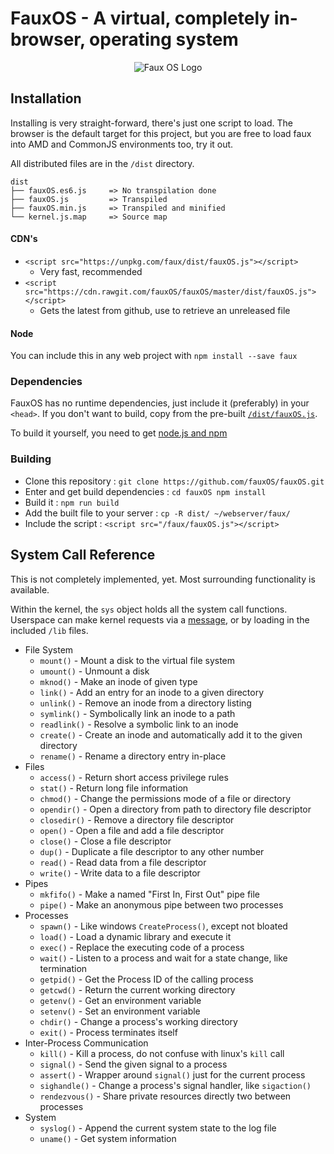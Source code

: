 # FauxOS - A virtual, completely in-browser, operating system

<p align="center">
  <img src="https://raw.githubusercontent.com/fauxOS/fauxOS/master/faux.png" title="Faux" alt="Faux OS Logo">
</p>

## Installation

Installing is very straight-forward, there's just one script to load.
The browser is the default target for this project, but you are free
to load faux into AMD and CommonJS environments too, try it out.

All distributed files are in the `/dist` directory.

```
dist
├── fauxOS.es6.js     => No transpilation done
├── fauxOS.js         => Transpiled
├── fauxOS.min.js     => Transpiled and minified
└── kernel.js.map     => Source map
```

#### CDN's

+ `<script src="https://unpkg.com/faux/dist/fauxOS.js"></script>`
  - Very fast, recommended
+ `<script src="https://cdn.rawgit.com/fauxOS/fauxOS/master/dist/fauxOS.js"></script>`
  - Gets the latest from github, use to retrieve an unreleased file

#### Node

You can include this in any web project with `npm install --save faux`

### Dependencies

FauxOS has no runtime dependencies, just include it (preferably) in your `<head>`.
If you don't want to build, copy from the pre-built [`/dist/fauxOS.js`](https://raw.githubusercontent.com/fauxOS/fauxOS/master/dist/fauxOS.js).

To build it yourself, you need to get [node.js and npm](https://nodejs.org/en/download/)

### Building

+ Clone this repository : `git clone https://github.com/fauxOS/fauxOS.git`
+ Enter and get build dependencies : `cd fauxOS npm install`
+ Build it : `npm run build`
+ Add the built file to your server : `cp -R dist/ ~/webserver/faux/`
+ Include the script : `<script src="/faux/fauxOS.js"></script>`

## System Call Reference

This is not completely implemented, yet. Most surrounding functionality is available.

Within the kernel, the `sys` object holds all the system call functions. Userspace
can make kernel requests via a [message](https://developer.mozilla.org/en-US/docs/Web/API/DedicatedWorkerGlobalScope/postMessage), or
by loading in the included `/lib` files.

+ File System
  - `mount()` - Mount a disk to the virtual file system
  - `umount()` - Unmount a disk
  - `mknod()` - Make an inode of given type
  - `link()` - Add an entry for an inode to a given directory
  - `unlink()` - Remove an inode from a directory listing
  - `symlink()` - Symbolically link an inode to a path
  - `readlink()` - Resolve a symbolic link to an inode
  - `create()` - Create an inode and automatically add it to the given directory
  - `rename()` - Rename a directory entry in-place
+ Files
  - `access()` - Return short access privilege rules
  - `stat()` - Return long file information
  - `chmod()` - Change the permissions mode of a file or directory
  - `opendir()` - Open a directory from path to directory file descriptor
  - `closedir()` - Remove a directory file descriptor
  - `open()` - Open a file and add a file descriptor
  - `close()` - Close a file descriptor
  - `dup()` - Duplicate a file descriptor to any other number
  - `read()` - Read data from a file descriptor
  - `write()` - Write data to a file descriptor
+ Pipes
  - `mkfifo()` - Make a named "First In, First Out" pipe file
  - `pipe()` - Make an anonymous pipe between two processes
+ Processes
  - `spawn()` - Like windows `CreateProcess()`, except not bloated
  - `load()` - Load a dynamic library and execute it
  - `exec()` - Replace the executing code of a process
  - `wait()` - Listen to a process and wait for a state change, like termination
  - `getpid()` - Get the Process ID of the calling process
  - `getcwd()` - Return the current working directory
  - `getenv()` - Get an environment variable
  - `setenv()` - Set an environment variable
  - `chdir()` - Change a process's working directory
  - `exit()` - Process terminates itself
+ Inter-Process Communication
  - `kill()` - Kill a process, do not confuse with linux's `kill` call
  - `signal()` - Send the given signal to a process
  - `assert()` - Wrapper around `signal()` just for the current process
  - `sighandle()` - Change a process's signal handler, like `sigaction()`
  - `rendezvous()` - Share private resources directly two between processes
+ System
  - `syslog()` - Append the current system state to the log file
  - `uname()` - Get system information